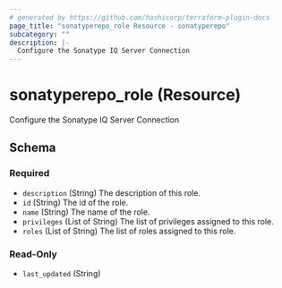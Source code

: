 ```yaml
---
# generated by https://github.com/hashicorp/terraform-plugin-docs
page_title: "sonatyperepo_role Resource - sonatyperepo"
subcategory: ""
description: |-
  Configure the Sonatype IQ Server Connection
---
```


# sonatyperepo_role (Resource)

Configure the Sonatype IQ Server Connection



<!-- schema generated by tfplugindocs -->
## Schema

### Required

- `description` (String) The description of this role.
- `id` (String) The id of the role.
- `name` (String) The name of the role.
- `privileges` (List of String) The list of privileges assigned to this role.
- `roles` (List of String) The list of roles assigned to this role.

### Read-Only

- `last_updated` (String)
